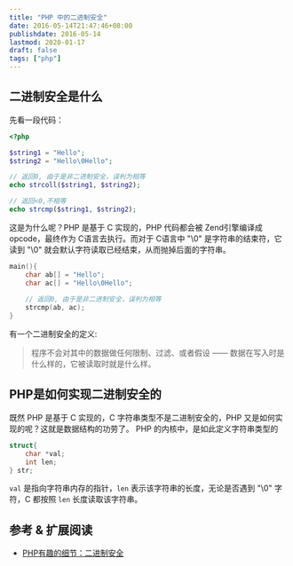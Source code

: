 ```yaml
---
title: "PHP 中的二进制安全"
date: 2016-05-14T21:47:46+08:00
publishdate: 2016-05-14
lastmod: 2020-01-17
draft: false
tags: ["php"]
---
```

## 二进制安全是什么
先看一段代码：

```php
<?php

$string1 = "Hello"; 
$string2 = "Hello\0Hello";

// 返回0, 由于是非二进制安全，误判为相等
echo strcoll($string1, $string2);

// 返回<0,不相等
echo strcmp($string1, $string2);  
```

这是为什么呢？PHP 是基于 C 实现的，PHP 代码都会被 Zend引擎编译成 opcode，最终作为 C语言去执行。而对于 C语言中 "\0" 是字符串的结束符，它读到 "\0" 就会默认字符读取已经结束，从而抛掉后面的字符串。

```c
main(){  
    char ab[] = "Hello";  
    char ac[] = "Hello\0Hello";
    
    // 返回0, 由于是非二进制安全，误判为相等
    strcmp(ab, ac); 
}
```

有一个二进制安全的定义:

> 程序不会对其中的数据做任何限制、过滤、或者假设 —— 数据在写入时是什么样的，它被读取时就是什么样。

## PHP是如何实现二进制安全的
既然 PHP 是基于 C 实现的，C 字符串类型不是二进制安全的，PHP 又是如何实现的呢？这就是数据结构的功劳了。 PHP 的内核中，是如此定义字符串类型的

```c
struct{
    char *val;
    int len;
} str;
```

`val` 是指向字符串内存的指针，`len` 表示该字符串的长度，无论是否遇到 "\0" 字符，C 都按照 `len` 长度读取该字符串。

## 参考 & 扩展阅读
- [PHP有趣的细节：二进制安全](http://wuxinjie.github.io/php-02/)


